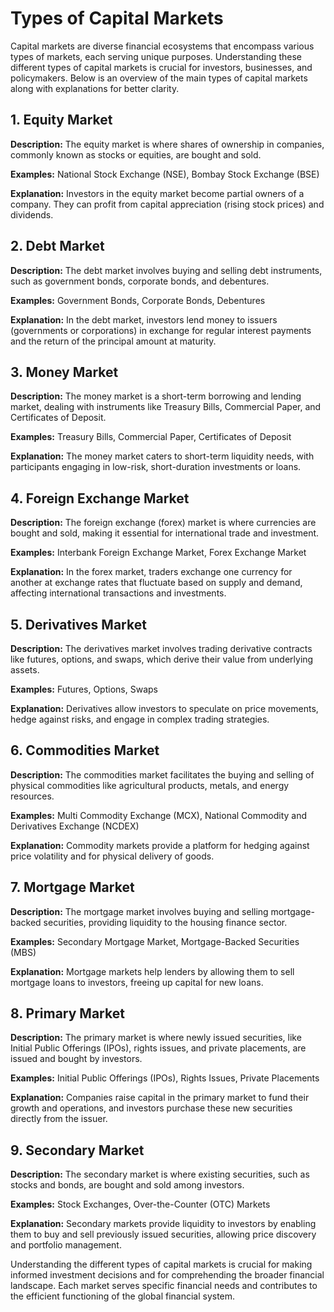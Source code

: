 # Types of Capital Markets

Capital markets are diverse financial ecosystems that encompass various types of markets, each serving unique purposes. Understanding these different types of capital markets is crucial for investors, businesses, and policymakers. Below is an overview of the main types of capital markets along with explanations for better clarity.

## 1. Equity Market

**Description:** The equity market is where shares of ownership in companies, commonly known as stocks or equities, are bought and sold.

**Examples:** National Stock Exchange (NSE), Bombay Stock Exchange (BSE)

**Explanation:** Investors in the equity market become partial owners of a company. They can profit from capital appreciation (rising stock prices) and dividends.

## 2. Debt Market

**Description:** The debt market involves buying and selling debt instruments, such as government bonds, corporate bonds, and debentures.

**Examples:** Government Bonds, Corporate Bonds, Debentures

**Explanation:** In the debt market, investors lend money to issuers (governments or corporations) in exchange for regular interest payments and the return of the principal amount at maturity.

## 3. Money Market

**Description:** The money market is a short-term borrowing and lending market, dealing with instruments like Treasury Bills, Commercial Paper, and Certificates of Deposit.

**Examples:** Treasury Bills, Commercial Paper, Certificates of Deposit

**Explanation:** The money market caters to short-term liquidity needs, with participants engaging in low-risk, short-duration investments or loans.

## 4. Foreign Exchange Market

**Description:** The foreign exchange (forex) market is where currencies are bought and sold, making it essential for international trade and investment.

**Examples:** Interbank Foreign Exchange Market, Forex Exchange Market

**Explanation:** In the forex market, traders exchange one currency for another at exchange rates that fluctuate based on supply and demand, affecting international transactions and investments.

## 5. Derivatives Market

**Description:** The derivatives market involves trading derivative contracts like futures, options, and swaps, which derive their value from underlying assets.

**Examples:** Futures, Options, Swaps

**Explanation:** Derivatives allow investors to speculate on price movements, hedge against risks, and engage in complex trading strategies.

## 6. Commodities Market

**Description:** The commodities market facilitates the buying and selling of physical commodities like agricultural products, metals, and energy resources.

**Examples:** Multi Commodity Exchange (MCX), National Commodity and Derivatives Exchange (NCDEX)

**Explanation:** Commodity markets provide a platform for hedging against price volatility and for physical delivery of goods.

## 7. Mortgage Market

**Description:** The mortgage market involves buying and selling mortgage-backed securities, providing liquidity to the housing finance sector.

**Examples:** Secondary Mortgage Market, Mortgage-Backed Securities (MBS)

**Explanation:** Mortgage markets help lenders by allowing them to sell mortgage loans to investors, freeing up capital for new loans.

## 8. Primary Market

**Description:** The primary market is where newly issued securities, like Initial Public Offerings (IPOs), rights issues, and private placements, are issued and bought by investors.

**Examples:** Initial Public Offerings (IPOs), Rights Issues, Private Placements

**Explanation:** Companies raise capital in the primary market to fund their growth and operations, and investors purchase these new securities directly from the issuer.

## 9. Secondary Market

**Description:** The secondary market is where existing securities, such as stocks and bonds, are bought and sold among investors.

**Examples:** Stock Exchanges, Over-the-Counter (OTC) Markets

**Explanation:** Secondary markets provide liquidity to investors by enabling them to buy and sell previously issued securities, allowing price discovery and portfolio management.

Understanding the different types of capital markets is crucial for making informed investment decisions and for comprehending the broader financial landscape. Each market serves specific financial needs and contributes to the efficient functioning of the global financial system.